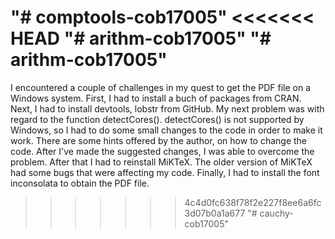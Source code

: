 "# comptools-cob17005" 
<<<<<<< HEAD
"# arithm-cob17005" 
"# arithm-cob17005" 
=======
I encountered a couple of challenges in my quest to get the PDF file on a Windows system. First, I had to install a buch of packages from CRAN. Next, I had to install devtools, lobstr from GitHub. My next problem was with regard to the function detectCores(). detectCores() is not supported by Windows, so I had to do some small changes to the code in order to make it work. There are some hints offered by the author, on how to change the code. After I've made the suggested changes, I was able to overcome the problem. After that I had to reinstall MiKTeX. The older version of MiKTeX had some bugs that were affecting my code. Finally, I had to install the font inconsolata to obtain the PDF file. 
>>>>>>> 4c4d0fc638f78f2e227f8ee6a6fc3d07b0a1a677
"# cauchy-cob17005" 
